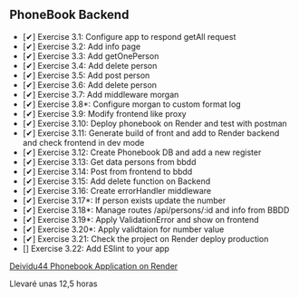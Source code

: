 ## PhoneBook Backend
  - [✔] Exercise 3.1: Configure app to respond getAll request
  - [✔] Exercise 3.2: Add info page
  - [✔] Exercise 3.3: Add getOnePerson
  - [✔] Exercise 3.4: Add delete person
  - [✔] Exercise 3.5: Add post person
  - [✔] Exercise 3.6: Add delete person
  - [✔] Exercise 3.7: Add middleware morgan
  - [✔] Exercise 3.8*: Configure morgan to custom format log
  - [✔] Exercise 3.9: Modify frontend like proxy
  - [✔] Exercise 3.10: Deploy phonebook on Render and test with postman
  - [✔] Exercise 3.11: Generate build of front and add to Render backend and check frontend in dev mode
  - [✔] Exercise 3.12: Create Phonebook DB and add a new register
  - [✔] Exercise 3.13: Get data persons from bbdd
  - [✔] Exercise 3.14: Post from frontend to bbdd
  - [✔] Exercise 3.15: Add delete function on Backend
  - [✔] Exercise 3.16: Create errorHandler middleware
  - [✔] Exercise 3.17*: If person exists update the number
  - [✔] Exercise 3.18*: Manage routes /api/persons/:id and info from BBDD
  - [✔] Exercise 3.19*: Apply ValidationError and show on frontend
  - [✔] Exercise 3.20*: Apply validtaion for number value
  - [✔] Exercise 3.21: Check the project on Render deploy production
  - [] Exercise 3.22: Add ESlint to your app

  [Deividu44 Phonebook Application on Render](https://fullstackopenpart3-p7oa.onrender.com/)

  Llevaré unas 12,5 horas 